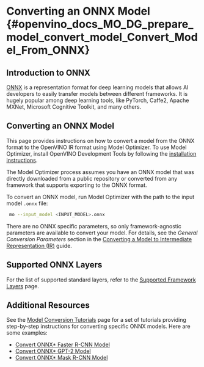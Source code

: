 # Converting an ONNX Model {#openvino_docs_MO_DG_prepare_model_convert_model_Convert_Model_From_ONNX}

## Introduction to ONNX
[ONNX](https://github.com/onnx/onnx) is a representation format for deep learning models that allows AI developers to easily transfer models between different frameworks. It is hugely popular among deep learning tools, like PyTorch, Caffe2, Apache MXNet, Microsoft Cognitive Toolkit, and many others.

## Converting an ONNX Model <a name="Convert_From_ONNX"></a>

This page provides instructions on how to convert a model from the ONNX format to the OpenVINO IR format using Model Optimizer. To use Model Optimizer, install OpenVINO Development Tools by following the [installation instructions](https://docs.openvino.ai/latest/openvino_docs_install_guides_install_dev_tools.html).

The Model Optimizer process assumes you have an ONNX model that was directly downloaded from a public repository or converted from any framework that supports exporting to the ONNX format.

To convert an ONNX model, run Model Optimizer with the path to the input model `.onnx` file:

```sh
 mo --input_model <INPUT_MODEL>.onnx
```

There are no ONNX specific parameters, so only framework-agnostic parameters are available to convert your model. For details, see the *General Conversion Parameters* section in the [Converting a Model to Intermediate Representation (IR)](Converting_Model.md) guide.

## Supported ONNX Layers
For the list of supported standard layers, refer to the [Supported Framework Layers](../Supported_Frameworks_Layers.md) page.

## Additional Resources
See the [Model Conversion Tutorials](Convert_Model_Tutorials.md) page for a set of tutorials providing step-by-step instructions for converting specific ONNX models. Here are some examples:
* [Convert ONNX* Faster R-CNN Model](onnx_specific/Convert_Faster_RCNN.md)
* [Convert ONNX* GPT-2 Model](onnx_specific/Convert_GPT2.md)
* [Convert ONNX* Mask R-CNN Model](onnx_specific/Convert_Mask_RCNN.md)

